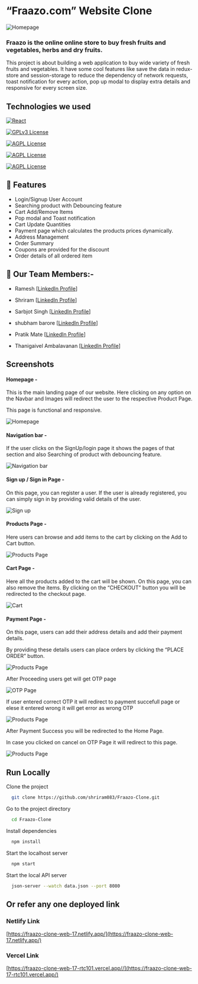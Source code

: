 # “Fraazo.com” Website Clone

![Homepage ](./client/screenshots/HomePage.png)

### Fraazo is the online online store to buy fresh fruits and vegetables, herbs and dry fruits.

This project is about building a web application to buy wide variety of fresh fruits and vegetables. It have some cool features like save the data in redux-store and session-storage to reduce the dependency of network requests, toast notification for every action, pop up modal to display extra details and responsive for every screen size.

## Technologies we used

[![React](<https://img.shields.io/badge/React_(17.0.2)-20232A?style=for-the-badge&logo=react&logoColor=61DAFB>)](https://reactjs.org/)

[![GPLv3 License](<https://img.shields.io/badge/Redux_(4.1.2)-593D88?style=for-the-badge&logo=redux&logoColor=white>)](https://redux.js.org/)

[![AGPL License](https://img.shields.io/badge/Chakra%20UI-3bc7bd?style=for-the-badge&logo=chakraui&logoColor=white)](https://chakra-ui.com/)

[![AGPL License](https://img.shields.io/badge/Rest_API-02303A?style=for-the-badge&logo=react-router&logoColor=white)](https://www.npmjs.com/package/json-server)

[![AGPL License](https://img.shields.io/badge/Styled-Component-orange)](https://styled-components.com/)

## 🚀 Features

- Login/Signup User Account
- Searching product with Debouncing feature
- Cart Add/Remove Items
- Pop modal and Toast notification
- Cart Update Quantities
- Payment page which calculates the products prices dynamically.
- Address Management
- Order Summary
- Coupons are provided for the discount
- Order details of all ordered item

## 🚀 Our Team Members:-

- Ramesh [[LinkedIn Profile](https://www.linkedin.com/in/ramesh-mane-268a0014a/)]

- Shriram [[LinkedIn Profile](https://www.linkedin.com/in/shriram-deshpande-477590136/)]

- Sarbjot Singh [[LinkedIn Profile](https://www.linkedin.com/in/sarbjot-/)]

- shubham barore [[LinkedIn Profile](https://www.linkedin.com/in/shubham-barore-572738159)]

- Pratik Mate [[LinkedIn Profile](https://www.linkedin.com/in/pratik-mate-a6a62919b)]

- Thanigaivel Ambalavanan [[LinkedIn Profile](https://www.linkedin.com/in/thanigaivel-ambalavanan-3b4a30120/)]

## Screenshots

#### Homepage -

This is the main landing page of our website. Here clicking on any option on the Navbar and Images will redirect the user to the respective Product Page.

This page is functional and responsive.

![Homepage ](./client/screenshots/HomePage.png)

#### Navigation bar -

If the user clicks on the SignUp/login page it shows the pages of that section and also Searching of product with debouncing feature.

![Navigation bar](./client/screenshots/SearchBox.png)

#### Sign up / Sign in Page -

On this page, you can register a user. If the user is already registered, you can simply sign in by providing valid details of the user.

![Sign up](./client/screenshots/Login.png)

#### Products Page -

Here users can browse and add items to the cart by clicking on the Add to Cart button.

![Products Page](./client/screenshots/ProductsPage.png)

#### Cart Page -

Here all the products added to the cart will be shown. On this page, you can also remove the items. By clicking on the “CHECKOUT” button you will be redirected to the checkout page.

![Cart](./client/screenshots/Cart.png)

#### Payment Page -

On this page, users can add their address details and add their payment details.

By providing these details users can place orders by clicking the “PLACE ORDER” button.

![Products Page](./client/screenshots/PaymentPage.png)

After Proceeding users get will get OTP page

![OTP Page](./client/screenshots/OTPPaget.png)

If user entered correct OTP it will redirect to payment succefull page or elese it entered wrong it will get error as wrong OTP

![Products Page](./client/screenshots/PaymentSuccefull.png)

After Payment Success you will be redirected to the Home Page.

In case you clicked on cancel on OTP Page it will redirect to this page.

![Products Page](./client/screenshots/PaymentFail.png)

## Run Locally

Clone the project

```bash
  git clone https://github.com/shriram083/Fraazo-Clone.git
```

Go to the project directory

```bash
  cd Fraazo-Clone
```

Install dependencies

```bash
  npm install
```

Start the localhost server

```bash
  npm start
```

Start the local API server

```bash
  json-server --watch data.json --port 8080
```

## Or refer any one deployed link

### Netlify Link

[https://fraazo-clone-web-17.netlify.app/](https://fraazo-clone-web-17.netlify.app/)

### Vercel Link

[https://fraazo-clone-web-17-rtc101.vercel.app//](https://fraazo-clone-web-17-rtc101.vercel.app/)
